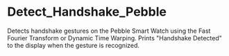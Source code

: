 Detect_Handshake_Pebble
=======================

Detects handshake gestures on the Pebble Smart Watch using the Fast Fourier Transform or Dynamic Time Warping. Prints "Handshake Detected" to the display when the gesture is recognized.
